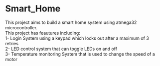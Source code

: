 # Smart_Home
This project aims to build a smart home system using atmega32 microcontroller.<br>
This project has feautures including:<br>
1- Login System using a keypad which locks out after a maximum of 3 retries<br>
2- LED control system that can toggle LEDs on and off<br>
3- Temperature monitoring System that is used to change the speed of a motor
